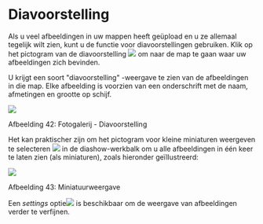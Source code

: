 # Diavoorstelling

Als u veel afbeeldingen in uw mappen heeft geüpload en u ze allemaal tegelijk wilt zien, kunt u de functie voor diavoorstellingen gebruiken. Klik op het pictogram van de diavoorstelling ![](../../.gitbook/assets/graphics126%20%283%29.png) om naar de map te gaan waar uw afbeeldingen zich bevinden.

U krijgt een soort "diavoorstelling" -weergave te zien van de afbeeldingen in die map. Elke afbeelding is voorzien van een onderschrift met de naam, afmetingen en grootte op schijf.

![](../../.gitbook/assets/images289%20%281%29.png)

Afbeelding 42: Fotogalerij - Diavoorstelling

Het kan praktischer zijn om het pictogram voor kleine miniaturen weergeven te selecteren ![](../../.gitbook/assets/graphics127%20%283%29.png) in de diashow-werkbalk om u alle afbeeldingen in één keer te laten zien \(als miniaturen\), zoals hieronder geïllustreerd:

![](../../.gitbook/assets/images290%20%283%29.png)

Afbeelding 43: Miniatuurweergave

Een _settings_ optie![](../../.gitbook/assets/graphics345%20%283%29.png) is beschikbaar om de weergave van afbeeldingen verder te verfijnen.

